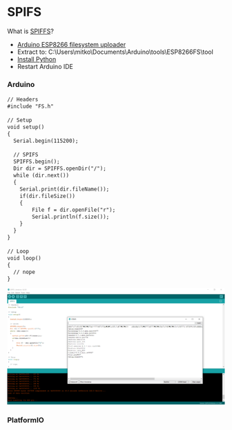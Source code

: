 # SPIFS
What is [SPIFFS](https://arduino-esp8266.readthedocs.io/en/latest/filesystem.html#flash-layout)?

- [Arduino ESP8266 filesystem uploader](https://github.com/esp8266/arduino-esp8266fs-plugin/releases)
- Extract to: C:\Users\mitko\Documents\Arduino\tools\ESP8266FS\tool
- [Install Python](https://go.microsoft.com/fwlink?linkID=2082640) 
- Restart Arduino IDE

### Arduino
```
// Headers
#include "FS.h"

// Setup
void setup() 
{
  Serial.begin(115200);
  
  // SPIFS
  SPIFFS.begin();
  Dir dir = SPIFFS.openDir("/");
  while (dir.next()) 
  {
    Serial.print(dir.fileName());
    if(dir.fileSize()) 
    {
        File f = dir.openFile("r");
        Serial.println(f.size());
    }
  }
}

// Loop
void loop() 
{
  // nope
}
```
![Arduino.png](Arduino.png)

### PlatformIO